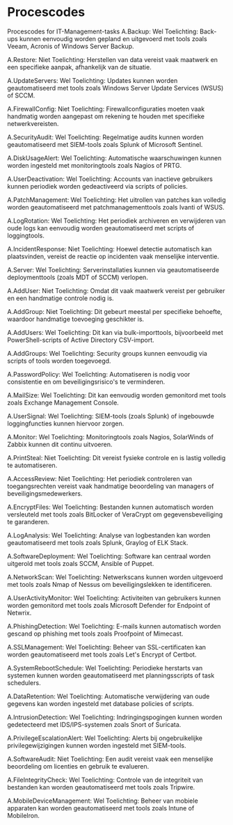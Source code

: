 # Procescodes
Procescodes for IT-Management-tasks 
A.Backup: Wel
Toelichting: Back-ups kunnen eenvoudig worden gepland en uitgevoerd met tools zoals Veeam, Acronis of Windows Server Backup.

A.Restore: Niet
Toelichting: Herstellen van data vereist vaak maatwerk en een specifieke aanpak, afhankelijk van de situatie.

A.UpdateServers: Wel
Toelichting: Updates kunnen worden geautomatiseerd met tools zoals Windows Server Update Services (WSUS) of SCCM.

A.FirewallConfig: Niet
Toelichting: Firewallconfiguraties moeten vaak handmatig worden aangepast om rekening te houden met specifieke netwerkvereisten.

A.SecurityAudit: Wel
Toelichting: Regelmatige audits kunnen worden geautomatiseerd met SIEM-tools zoals Splunk of Microsoft Sentinel.

A.DiskUsageAlert: Wel
Toelichting: Automatische waarschuwingen kunnen worden ingesteld met monitoringtools zoals Nagios of PRTG.

A.UserDeactivation: Wel
Toelichting: Accounts van inactieve gebruikers kunnen periodiek worden gedeactiveerd via scripts of policies.

A.PatchManagement: Wel
Toelichting: Het uitrollen van patches kan volledig worden geautomatiseerd met patchmanagementtools zoals Ivanti of WSUS.

A.LogRotation: Wel
Toelichting: Het periodiek archiveren en verwijderen van oude logs kan eenvoudig worden geautomatiseerd met scripts of loggingtools.

A.IncidentResponse: Niet
Toelichting: Hoewel detectie automatisch kan plaatsvinden, vereist de reactie op incidenten vaak menselijke interventie.

A.Server: Wel
Toelichting: Serverinstallaties kunnen via geautomatiseerde deploymenttools (zoals MDT of SCCM) verlopen.

A.AddUser: Niet
Toelichting: Omdat dit vaak maatwerk vereist per gebruiker en een handmatige controle nodig is.

A.AddGroup: Niet
Toelichting: Dit gebeurt meestal per specifieke behoefte, waardoor handmatige toevoeging geschikter is.

A.AddUsers: Wel
Toelichting: Dit kan via bulk-importtools, bijvoorbeeld met PowerShell-scripts of Active Directory CSV-import.

A.AddGroups: Wel
Toelichting: Security groups kunnen eenvoudig via scripts of tools worden toegevoegd.

A.PasswordPolicy: Wel
Toelichting: Automatiseren is nodig voor consistentie en om beveiligingsrisico's te verminderen.

A.MailSize: Wel
Toelichting: Dit kan eenvoudig worden gemonitord met tools zoals Exchange Management Console.

A.UserSignal: Wel
Toelichting: SIEM-tools (zoals Splunk) of ingebouwde loggingfuncties kunnen hiervoor zorgen.

A.Monitor: Wel
Toelichting: Monitoringtools zoals Nagios, SolarWinds of Zabbix kunnen dit continu uitvoeren.

A.PrintSteal: Niet
Toelichting: Dit vereist fysieke controle en is lastig volledig te automatiseren.

A.AccessReview: Niet
Toelichting: Het periodiek controleren van toegangsrechten vereist vaak handmatige beoordeling van managers of beveiligingsmedewerkers.

A.EncryptFiles: Wel
Toelichting: Bestanden kunnen automatisch worden versleuteld met tools zoals BitLocker of VeraCrypt om gegevensbeveiliging te garanderen.

A.LogAnalysis: Wel
Toelichting: Analyse van logbestanden kan worden geautomatiseerd met tools zoals Splunk, Graylog of ELK Stack.

A.SoftwareDeployment: Wel
Toelichting: Software kan centraal worden uitgerold met tools zoals SCCM, Ansible of Puppet.

A.NetworkScan: Wel
Toelichting: Netwerkscans kunnen worden uitgevoerd met tools zoals Nmap of Nessus om beveiligingslekken te identificeren.

A.UserActivityMonitor: Wel
Toelichting: Activiteiten van gebruikers kunnen worden gemonitord met tools zoals Microsoft Defender for Endpoint of Netwrix.

A.PhishingDetection: Wel
Toelichting: E-mails kunnen automatisch worden gescand op phishing met tools zoals Proofpoint of Mimecast.

A.SSLManagement: Wel
Toelichting: Beheer van SSL-certificaten kan worden geautomatiseerd met tools zoals Let's Encrypt of Certbot.

A.SystemRebootSchedule: Wel
Toelichting: Periodieke herstarts van systemen kunnen worden geautomatiseerd met planningsscripts of task schedulers.

A.DataRetention: Wel
Toelichting: Automatische verwijdering van oude gegevens kan worden ingesteld met database policies of scripts.

A.IntrusionDetection: Wel
Toelichting: Indringingspogingen kunnen worden gedetecteerd met IDS/IPS-systemen zoals Snort of Suricata.

A.PrivilegeEscalationAlert: Wel
Toelichting: Alerts bij ongebruikelijke privilegewijzigingen kunnen worden ingesteld met SIEM-tools.

A.SoftwareAudit: Niet
Toelichting: Een audit vereist vaak een menselijke beoordeling om licenties en gebruik te evalueren.

A.FileIntegrityCheck: Wel
Toelichting: Controle van de integriteit van bestanden kan worden geautomatiseerd met tools zoals Tripwire.

A.MobileDeviceManagement: Wel
Toelichting: Beheer van mobiele apparaten kan worden geautomatiseerd met tools zoals Intune of MobileIron.
